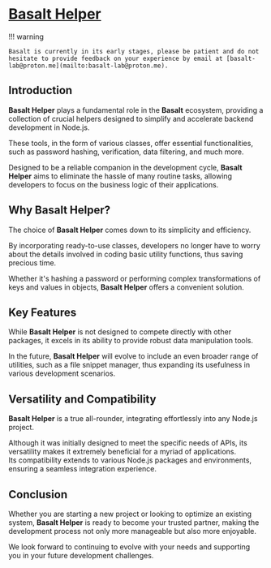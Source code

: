 # **[Basalt Helper](https://www.npmjs.com/package/@basalt-lab/basalt-helper)**

!!! warning
    
    Basalt is currently in its early stages, please be patient and do not hesitate to provide feedback on your experience by email at [basalt-lab@proton.me](mailto:basalt-lab@proton.me).

## **Introduction**

**Basalt Helper** plays a fundamental role in the **Basalt** ecosystem, providing a collection of crucial helpers designed to simplify and accelerate backend development in Node.js.

These tools, in the form of various classes, offer essential functionalities, such as password hashing, verification, data filtering, and much more.

Designed to be a reliable companion in the development cycle, **Basalt Helper** aims to eliminate the hassle of many routine tasks, allowing developers to focus on the business logic of their applications.

## **Why Basalt Helper?**

The choice of **Basalt Helper** comes down to its simplicity and efficiency.

By incorporating ready-to-use classes, developers no longer have to worry about the details involved in coding basic utility functions, thus saving precious time.

Whether it's hashing a password or performing complex transformations of keys and values in objects, **Basalt Helper** offers a convenient solution.

## **Key Features**

While **Basalt Helper** is not designed to compete directly with other packages, it excels in its ability to provide robust data manipulation tools.

In the future, **Basalt Helper** will evolve to include an even broader range of utilities, such as a file snippet manager, thus expanding its usefulness in various development scenarios.

## **Versatility and Compatibility**

**Basalt Helper** is a true all-rounder, integrating effortlessly into any Node.js project.

Although it was initially designed to meet the specific needs of APIs, its versatility makes it extremely beneficial for a myriad of applications.  
Its compatibility extends to various Node.js packages and environments, ensuring a seamless integration experience.

## **Conclusion**

Whether you are starting a new project or looking to optimize an existing system, **Basalt Helper** is ready to become your trusted partner, making the development process not only more manageable but also more enjoyable.

We look forward to continuing to evolve with your needs and supporting you in your future development challenges.
